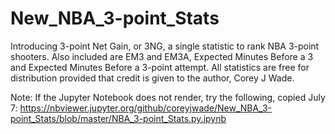 # New_NBA_3-point_Stats

Introducing 3-point Net Gain, or 3NG, a single statistic to rank NBA 3-point shooters. Also included are EM3 and EM3A, Expected Minutes Before a 3 and Expected Minutes Before a 3-point attempt. All statistics are free for distribution provided that credit is given to the author, Corey J Wade.

Note: If the Jupyter Notebook does not render, try the following, copied July 7: https://nbviewer.jupyter.org/github/coreyjwade/New_NBA_3-point_Stats/blob/master/NBA_3-point_Stats.py.ipynb
